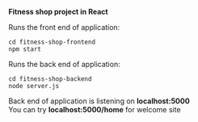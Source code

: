 **Fitness shop project in React**

Runs the front end of application:

```
cd fitness-shop-frontend
npm start
```

Runs the back end of application:

```
cd fitness-shop-backend
node server.js
```

Back end of application is listening on **localhost:5000**\
You can try **localhost:5000/home** for welcome site
